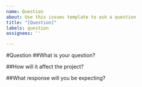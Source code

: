 ```yaml
---
name: Question
about: Use this issues template to ask a question
title: "[Question]"
labels: question
assignees: ''

---
```


#Question
##What is your question?

##How will it affect the project?

##What response will you be expecting?
